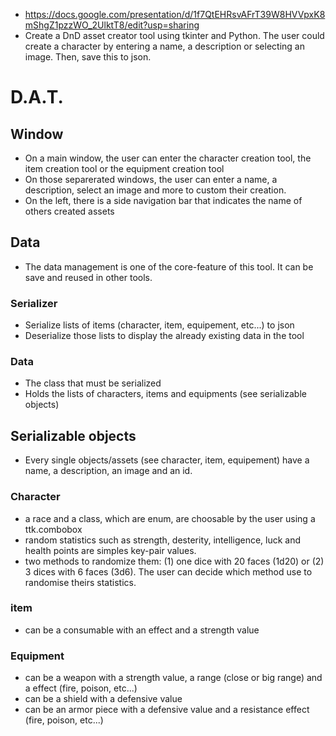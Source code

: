 - https://docs.google.com/presentation/d/1f7QtEHRsvAFrT39W8HVVpxK8mShgZ1pzzWO_2UlktT8/edit?usp=sharing
- Create a DnD asset creator tool using tkinter and Python. The user could create a character by entering a name, a description or selecting an image. Then, save this to json.

# D.A.T.

## Window

- On a main window, the user can enter the character creation tool, the item creation tool or the equipment creation tool
- On those separerated windows, the user can enter a name, a description, select an image and more to custom their creation.
- On the left, there is a side navigation bar that indicates the name of others created assets

## Data

- The data management is one of the core-feature of this tool. It can be save and reused in other tools.

### Serializer

- Serialize lists of items (character, item, equipement, etc...) to json
- Deserialize those lists to display the already existing data in the tool

### Data

- The class that must be serialized
- Holds the lists of characters, items and equipments (see serializable objects)

## Serializable objects

- Every single objects/assets (see character, item, equipement) have a name, a description, an image and an id.

### Character

- a race and a class, which are enum, are choosable by the user using a ttk.combobox
- random statistics such as strength, desterity, intelligence, luck and health points are simples key-pair values.
- two methods to randomize them: (1) one dice with 20 faces (1d20) or (2) 3 dices with 6 faces (3d6). The user can decide which method use to randomise theirs statistics.

### item

- can be a consumable with an effect and a strength value

### Equipment

- can be a weapon with a strength value, a range (close or big range) and a effect (fire, poison, etc...)
- can be a shield with a defensive value
- can be an armor piece with a defensive value and a resistance effect (fire, poison, etc...)